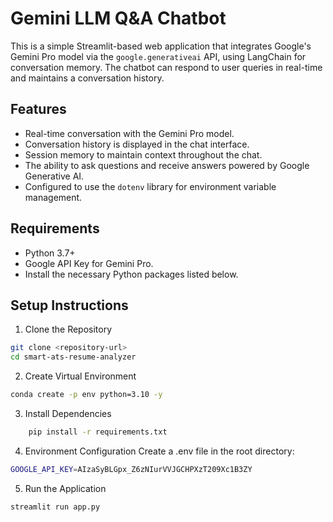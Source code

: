 # Gemini LLM Q&A Chatbot

This is a simple Streamlit-based web application that integrates Google's Gemini Pro model via the `google.generativeai` API, using LangChain for conversation memory. The chatbot can respond to user queries in real-time and maintains a conversation history.

## Features
- Real-time conversation with the Gemini Pro model.
- Conversation history is displayed in the chat interface.
- Session memory to maintain context throughout the chat.
- The ability to ask questions and receive answers powered by Google Generative AI.
- Configured to use the `dotenv` library for environment variable management.

## Requirements
- Python 3.7+
- Google API Key for Gemini Pro.
- Install the necessary Python packages listed below.

## Setup Instructions

1. Clone the Repository
```bash
git clone <repository-url>
cd smart-ats-resume-analyzer
```

2. Create Virtual Environment
```bash
conda create -p env python=3.10 -y
```

3. Install Dependencies
```bash
    pip install -r requirements.txt
```

4. Environment Configuration Create a .env file in the root directory:
```bash
GOOGLE_API_KEY=AIzaSyBLGpx_Z6zNIurVVJGCHPXzT209Xc1B3ZY
```

5. Run the Application
```bash
streamlit run app.py
```